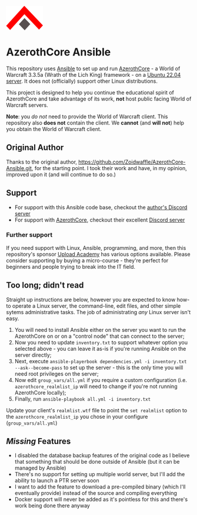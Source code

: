 ![logo](https://raw.githubusercontent.com/azerothcore/azerothcore.github.io/master/images/logo-github.png)

# AzerothCore Ansible

This repository uses [Ansible](https://ansible.com/) to set up and run [AzerothCore](https://github.com/azerothcore/azerothcore-wotlk) - a World of Warcraft 3.3.5a (Wrath of the Lich King) framework - on a [Ubuntu 22.04 server](https://ubuntu.com/server). It does not (officially) support other Linux distributions.

This project is designed to help you continue the educational spirit of AzerothCore and take advantage of its work, **not** host public facing World of Warcraft servers.

**Note**: you _do not_ need to provide the World of Warcraft client. This repository also **does not** contain the client. We **cannot** (and **will not**) help you obtain the World of Warcraft client.

## Original Author

Thanks to the original author, https://github.com/Zoidwaffle/AzerothCore-Ansible.git, for the starting point. I took their work and have, in my opinion, improved upon it (and will continue to do so.)

## Support

- For support with this Ansible code base, checkout the [author's Discord server](https://discord.gg/h2UVFBsXXp)
- For support with [AzerothCore](https://github.com/azerothcore/azerothcore-wotlk), checkout their excellent [Discord server](https://discord.gg/bekucdQK7w)

### Further support

If you need support with Linux, Ansible, programming, and more, then this repository's sponsor [Upload Academy](https://upload.academy/) has various options available. Please consider supporting by buying a micro-course - they're perfect for beginners and people trying to break into the IT field. 

## Too long; didn't read

Straight up instructions are below, however you are expected to know how-to operate a Linux server, the command-line, edit files, and other simple sytems administrative tasks. The job of administrating _any_ Linux server isn't easy.

1. You will need to install Ansible either on the server you want to run the AzerothCore on or on a "control node" that can connect to the server;
1. Now you need to update `inventory.txt` to support whatever option you selected above - you can leave it as-is if you're running Ansible on the server directly;
1. Next, execute `ansible-playerbook dependencies.yml -i inventory.txt --ask--become-pass` to set up the server - this is the only time you will need root privileges on the server;
1. Now edit `group_vars/all.yml` if you require a custom configuration (i.e. `azerothcore_realmlist_ip` will need to change if you're not running AzerothCore locally);
1. Finally, run `ansible-playbook all.yml -i inventory.txt`

Update your client's `realmlist.wtf` file to point the `set realmlist` option to the `azerothcore_realmlist_ip` you chose in your configure (`group_vars/all.yml`)

## _Missing_ Features

- I disabled the database backup features of the original code as I believe that something that should be done outside of Ansible (but it can be managed by Ansible)
- There's no support for setting up multiple world server, but I'll add the ability to launch a PTR server soon
- I want to add the feature to download a pre-compiled binary (which I'll eventually provide) instead of the source and compiling everything
- Docker support will never be added as it's pointless for this and there's work being done there anyway

